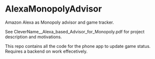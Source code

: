 # AlexaMonopolyAdvisor
Amazon Alexa as Monopoly advisor and game tracker.

See CleverName__Alexa_based_Advisor_for_Monopoly.pdf for project description and motivations.

This repo contains all the code for the phone app to update game status. Requires a backend on work effecetively.
